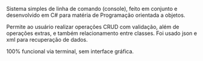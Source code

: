 Sistema simples de linha de comando (console), feito em conjunto e desenvolvido em C# para matéria de Programação orientada a objetos.

Permite ao usuário realizar operações CRUD com validação, além de operações extras, e também relacionamento entre classes. Foi usado json e xml para recuperação de dados. 

100% funcional via terminal, sem interface gráfica.
